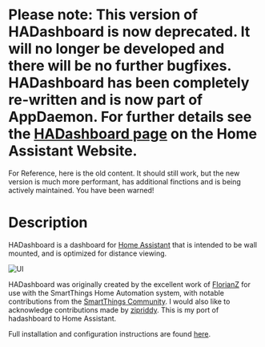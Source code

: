 # Please note: This version of HADashboard is now deprecated. It will no longer be developed and there will be no further bugfixes. HADashboard has been completely re-written and is now part of AppDaemon. For further details see the [HADashboard page](https://home-assistant.io/docs/ecosystem/hadashboard/) on the Home Assistant Website.

For Reference, here is the old content. It should still work, but the new version is much more performant, has additional finctions and is being actively maintained. You have been warned!

# Description

HADashboard is a dashboard for [Home Assistant](https://home-assistant.io/) that is intended to be wall mounted, and is optimized for distance viewing.

![UI](images/dash.png)

HADashboard was originally created by the excellent work of [FlorianZ](https://github.com/FlorianZ/hadashboard) for use with the SmartThings Home Automation system, with notable contributions from the [SmartThings Community](https://community.smartthings.com/t/home-automation-dashboard/4926). I would also like to acknowledge contributions made by [zipriddy](https://github.com/zpriddy/SmartThings_PyDash). This is my port of hadashboard to Home Assistant.

Full installation and configuration instructions are found [here](https://home-assistant.io/ecosystem/hadashboard).
